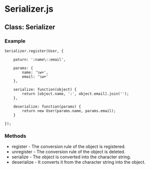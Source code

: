 
Serializer.js
==========================================================

Class: Serializer
----------------------------------------------------------

### Example

	Serializer.register(User, {
	
	    paturn: ':name\::email',
	
	    params: {
	        name: '\w+',
	        email: '\w+'
	    },
	
	    serialize: function(object) {
	        return [object.name, ':', object.email].join('');
	    },
	
	    deserialize: function(params) {
	        return new User(params.name, params.email);
	    }
	
	});

### Methods

* register - The conversion rule of the object is registered.
* unregister - The conversion rule of the object is deleted.
* serialize - The object is converted into the character string.
* deserialize - It converts it from the character string into the object.
